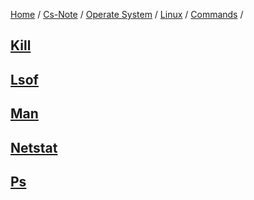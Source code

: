 [Home](https://mengxianbin.github.io) /
[Cs-Note](https://mengxianbin.github.io/cs-note) /
[Operate System](https://mengxianbin.github.io/cs-note/operate_system) /
[Linux](https://mengxianbin.github.io/cs-note/operate_system/linux) /
[Commands](https://mengxianbin.github.io/cs-note/operate_system/linux/commands) /

## [Kill](https://mengxianbin.github.io/cs-note/operate_system/linux/commands/kill.md)

## [Lsof](https://mengxianbin.github.io/cs-note/operate_system/linux/commands/lsof.md)

## [Man](https://mengxianbin.github.io/cs-note/operate_system/linux/commands/man.md)

## [Netstat](https://mengxianbin.github.io/cs-note/operate_system/linux/commands/netstat.md)

## [Ps](https://mengxianbin.github.io/cs-note/operate_system/linux/commands/ps.md)
